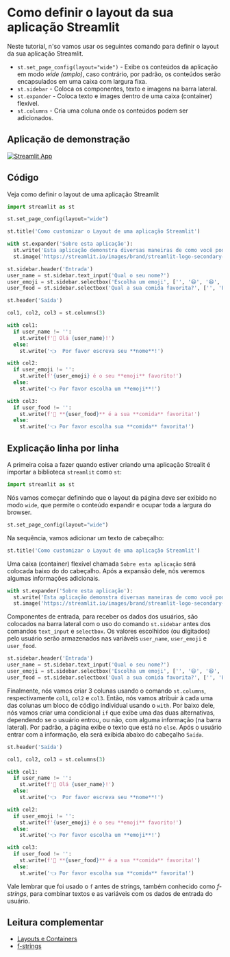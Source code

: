 # Como definir o layout da sua aplicação Streamlit

Neste tutorial, n'so vamos usar os seguintes comando para definir o layout da sua aplicação Streamlit.
- `st.set_page_config(layout="wide")` - Exibe os conteúdos da aplicação em modo *wide (amplo)*, caso contrário, por padrão, os conteúdos serão encapsulados em uma caixa com largura fixa.
- `st.sidebar` - Coloca os componentes, texto e imagens na barra lateral.
- `st.expander` - Coloca texto e images dentro de uma caixa (container) flexível.
- `st.columns` - Cria uma coluna onde os conteúdos podem ser adicionados.

## Aplicação de demonstração

[![Streamlit App](https://static.streamlit.io/badges/streamlit_badge_black_white.svg)](https://share.streamlit.io/dataprofessor/streamlit-layout/)

## Código
Veja como definir o layout de uma aplicação Streamlit
```python
import streamlit as st

st.set_page_config(layout="wide")

st.title('Como customizar o Layout de uma aplicação Streamlit')

with st.expander('Sobre esta aplicação'):
  st.write('Esta aplicação demonstra diversas maneiras de como você pode definir o layout da sua aplicação Streamlit')
  st.image('https://streamlit.io/images/brand/streamlit-logo-secondary-colormark-darktext.png', width=250)

st.sidebar.header('Entrada')
user_name = st.sidebar.text_input('Qual o seu nome?')
user_emoji = st.sidebar.selectbox('Escolha um emoji', ['', '😄', '😆', '😊', '😍', '😴', '😕', '😱'])
user_food = st.sidebar.selectbox('Qual a sua comida favorita?', ['', 'Feijoada', 'Burrito', 'Lasanha', 'Hamburger', 'Pizza'])

st.header('Saída')

col1, col2, col3 = st.columns(3)

with col1:
  if user_name != '':
    st.write(f'👋 Olá {user_name}!')
  else:
    st.write('👈  Por favor escreva seu **nome**!')

with col2:
  if user_emoji != '':
    st.write(f'{user_emoji} é o seu **emoji** favorito!')
  else:
    st.write('👈 Por favor escolha um **emoji**!')

with col3:
  if user_food != '':
    st.write(f'🍴 **{user_food}** é a sua **comida** favorita!')
  else:
    st.write('👈 Por favor escolha sua **comida** favorita!')
```

## Explicação linha por linha
A primeira coisa a fazer quando estiver criando uma aplicação Strealit é importar a biblioteca `streamlit` como `st`:
```python
import streamlit as st
```

Nós vamos começar definindo que o layout da página deve ser exibido no modo `wide`, que permite o conteúdo expandir e ocupar toda a largura do browser.
```python
st.set_page_config(layout="wide")
```

Na sequência, vamos adicionar um texto de cabeçalho:
```python
st.title('Como customizar o Layout de uma aplicação Streamlit')
```

Uma caixa (container) flexível chamada `Sobre esta aplicação` será colocada baixo do do cabeçalho. Após a expansão dele, nós veremos algumas informações adicionais.
```python
with st.expander('Sobre esta aplicação'):
  st.write('Esta aplicação demonstra diversas maneiras de como você pode definir o layout da sua aplicação Streamlit')
  st.image('https://streamlit.io/images/brand/streamlit-logo-secondary-colormark-darktext.png', width=250)
```

Componentes de entrada, para receber os dados dos usuários, são colocados na barra lateral com o uso do comando `st.sidebar` antes dos comandos `text_input` e `selectbox`. Os valores escolhidos (ou digitados) pelo usuário serão armazenados nas variáveis `user_name`, `user_emoji` e `user_food`.
```python
st.sidebar.header('Entrada')
user_name = st.sidebar.text_input('Qual o seu nome?')
user_emoji = st.sidebar.selectbox('Escolha um emoji', ['', '😄', '😆', '😊', '😍', '😴', '😕', '😱'])
user_food = st.sidebar.selectbox('Qual a sua comida favorita?', ['', 'Feijoada', 'Burrito', 'Lasanha', 'Hamburger', 'Pizza'])
```

Finalmente, nós vamos criar 3 colunas usando o comando `st.columns`, respectivamente `col1`, `col2` e `col3`. Então, nós vamos atribuir à cada uma das colunas um bloco de código individual usando o `with`. Por baixo dele, nós vamos criar uma condicional `if` que exibe uma das duas alternativas, dependendo se o usuário entrou, ou não, com alguma informação (na barra lateral). Por padrão, a página exibe o texto que está no `else`. Após o usuário entrar com a informação, ela será exibida abaixo do cabeçalho `Saída`.

```python
st.header('Saída')

col1, col2, col3 = st.columns(3)

with col1:
  if user_name != '':
    st.write(f'👋 Olá {user_name}!')
  else:
    st.write('👈  Por favor escreva seu **nome**!')

with col2:
  if user_emoji != '':
    st.write(f'{user_emoji} é o seu **emoji** favorito!')
  else:
    st.write('👈 Por favor escolha um **emoji**!')

with col3:
  if user_food != '':
    st.write(f'🍴 **{user_food}** é a sua **comida** favorita!')
  else:
    st.write('👈 Por favor escolha sua **comida** favorita!')
```
Vale lembrar que foi usado o `f` antes de strings, também conhecido como *f-strings*, para combinar textos e as variáveis com os dados de entrada do usuário.

## Leitura complementar
- [Layouts e Containers](https://docs.streamlit.io/library/api-reference/layout)
- [f-strings](https://peps.python.org/pep-0498/)
